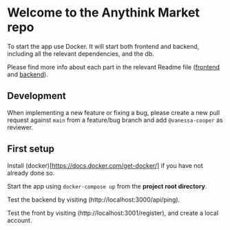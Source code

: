 # Welcome to the Anythink Market repo

To start the app use Docker. It will start both frontend and backend, including all the relevant dependencies, and the db.

Please find more info about each part in the relevant Readme file ([frontend](frontend/readme.md) and [backend](backend/README.md)).

## Development

When implementing a new feature or fixing a bug, please create a new pull request against `main` from a feature/bug branch and add `@vanessa-cooper` as reviewer.

## First setup

Install (docker)[https://docs.docker.com/get-docker/] if you have not already done so.

Start the app using `docker-compose up` from the **project root directory**.

Test the backend by visiting (http://localhost:3000/api/ping).

Test the front by visiting (http://localhost:3001/register), and create a local account.
